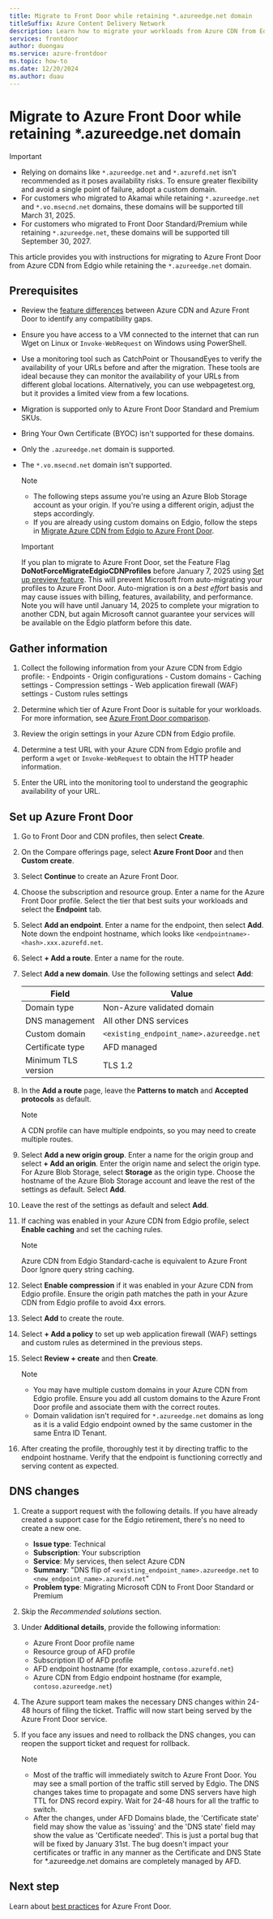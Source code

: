 ```yaml
---
title: Migrate to Front Door while retaining *.azureedge.net domain
titleSuffix: Azure Content Delivery Network
description: Learn how to migrate your workloads from Azure CDN from Edgio to Azure Front Door while retaining *.azureedge.net domain.
services: frontdoor
author: duongau
ms.service: azure-frontdoor
ms.topic: how-to
ms.date: 12/20/2024
ms.author: duau
---
```


# Migrate to Azure Front Door while retaining *.azureedge.net domain

> [!IMPORTANT]
> - Relying on domains like `*.azureedge.net` and `*.azurefd.net` isn't recommended as it poses availability risks. To ensure greater flexibility and avoid a single point of failure, adopt a custom domain.
> - For customers who migrated to Akamai while retaining `*.azureedge.net` and `*.vo.msecnd.net` domains, these domains will be supported till March 31, 2025.
> - For customers who migrated to Front Door Standard/Premium while retaining `*.azureedge.net`, these domains will be supported till September 30, 2027.

This article provides you with instructions for migrating to Azure Front Door from Azure CDN from Edgio while retaining the `*.azureedge.net` domain.

## Prerequisites

- Review the [feature differences](../frontdoor/front-door-cdn-comparison.md) between Azure CDN and Azure Front Door to identify any compatibility gaps.
- Ensure you have access to a VM connected to the internet that can run Wget on Linux or `Invoke-WebRequest` on Windows using PowerShell.
- Use a monitoring tool such as CatchPoint or ThousandEyes to verify the availability of your URLs before and after the migration. These tools are ideal because they can monitor the availability of your URLs from different global locations. Alternatively, you can use webpagetest.org, but it provides a limited view from a few locations.
- Migration is supported only to Azure Front Door Standard and Premium SKUs.
- Bring Your Own Certificate (BYOC) isn't supported for these domains.
- Only the `.azureedge.net` domain is supported.
- The `*.vo.msecnd.net` domain isn't supported.

    > [!NOTE]
    > - The following steps assume you're using an Azure Blob Storage account as your origin. If you're using a different origin, adjust the steps accordingly.
    > - If you are already using custom domains on Edgio, follow the steps in [Migrate Azure CDN from Edgio to Azure Front Door](../frontdoor/migrate-cdn-to-front-door.md).

    > [!IMPORTANT]
    > If you plan to migrate to Azure Front Door, set the Feature Flag **DoNotForceMigrateEdgioCDNProfiles** before January 7, 2025 using [Set up preview feature](../azure-resource-manager/management/preview-features.md). This will prevent Microsoft from auto-migrating your profiles to Azure Front Door. Auto-migration is on a *best effort* basis and may cause issues with billing, features, availability, and performance. Note you will have until January 14, 2025 to complete your migration to another CDN, but again Microsoft cannot guarantee your services will be available on the Edgio platform before this date.

## Gather information

1. Collect the following information from your Azure CDN from Edgio profile:
        - Endpoints
        - Origin configurations
        - Custom domains
        - Caching settings
        - Compression settings
        - Web application firewall (WAF) settings
        - Custom rules settings

1. Determine which tier of Azure Front Door is suitable for your workloads. For more information, see [Azure Front Door comparison](../frontdoor/front-door-cdn-comparison.md).

1. Review the origin settings in your Azure CDN from Edgio profile.

1. Determine a test URL with your Azure CDN from Edgio profile and perform a `wget` or `Invoke-WebRequest` to obtain the HTTP header information.

1. Enter the URL into the monitoring tool to understand the geographic availability of your URL.

## Set up Azure Front Door

1. Go to Front Door and CDN profiles, then select **Create**.

1. On the Compare offerings page, select **Azure Front Door** and then **Custom create**.

1. Select **Continue** to create an Azure Front Door.

1. Choose the subscription and resource group. Enter a name for the Azure Front Door profile. Select the tier that best suits your workloads and select the **Endpoint** tab.

1. Select **Add an endpoint**. Enter a name for the endpoint, then select **Add**. Note down the endpoint hostname, which looks like `<endpointname>-<hash>.xxx.azurefd.net`.

1. Select **+ Add a route**. Enter a name for the route.

1. Select **Add a new domain**. Use the following settings and select **Add**:

    | Field               | Value                          |
    |---------------------|--------------------------------|
    | Domain type         | Non-Azure validated domain     |
    | DNS management      | All other DNS services         |
    | Custom domain       | `<existing_endpoint_name>.azureedge.net` |
    | Certificate type    | AFD managed                    |
    | Minimum TLS version | TLS 1.2                        |

1. In the **Add a route** page, leave the **Patterns to match** and **Accepted protocols** as default.

    > [!NOTE]
    > A CDN profile can have multiple endpoints, so you may need to create multiple routes.

1. Select **Add a new origin group**. Enter a name for the origin group and select **+ Add an origin**. Enter the origin name and select the origin type. For Azure Blob Storage, select **Storage** as the origin type. Choose the hostname of the Azure Blob Storage account and leave the rest of the settings as default. Select **Add**.

1. Leave the rest of the settings as default and select **Add**.

1. If caching was enabled in your Azure CDN from Edgio profile, select **Enable caching** and set the caching rules.

    > [!NOTE]
    > Azure CDN from Edgio Standard-cache is equivalent to Azure Front Door Ignore query string caching.

1. Select **Enable compression** if it was enabled in your Azure CDN from Edgio profile. Ensure the origin path matches the path in your Azure CDN from Edgio profile to avoid 4xx errors.

1. Select **Add** to create the route.

1. Select **+ Add a policy** to set up web application firewall (WAF) settings and custom rules as determined in the previous steps.

1. Select **Review + create** and then **Create**.

    > [!NOTE]
    > - You may have multiple custom domains in your Azure CDN from Edgio profile. Ensure you add all custom domains to the Azure Front Door profile and associate them with the correct routes.
    > - Domain validation isn't required for `*.azureedge.net` domains as long as it is a valid Edgio endpoint owned by the same customer in the same Entra ID Tenant.

1. After creating the profile, thoroughly test it by directing traffic to the endpoint hostname. Verify that the endpoint is functioning correctly and serving content as expected.

## DNS changes

1. Create a support request with the following details. If you have already created a support case for the Edgio retirement, there's no need to create a new one.

    - **Issue type**: Technical
    - **Subscription**: Your subscription
    - **Service**: My services, then select Azure CDN
    - **Summary**: "DNS flip of `<existing_endpoint_name>.azureedge.net` to `<new_endpoint_name>.azurefd.net`"
    - **Problem type**: Migrating Microsoft CDN to Front Door Standard or Premium

1. Skip the *Recommended solutions* section.

1. Under **Additional details**, provide the following information:

    - Azure Front Door profile name
    - Resource group of AFD profile
    - Subscription ID of AFD profile
    - AFD endpoint hostname (for example, `contoso.azurefd.net`)
    - Azure CDN from Edgio endpoint hostname (for example, `contoso.azureedge.net`)

1. The Azure support team makes the necessary DNS changes within 24-48 hours of filing the ticket. Traffic will now start being served by the Azure Front Door service.
1. If you face any issues and need to rollback the DNS changes, you can reopen the support ticket and request for rollback.

    > [!NOTE]
    > - Most of the traffic will immediately switch to Azure Front Door. You may see a small portion of the traffic still served by Edgio. The DNS changes takes time to propagate and some DNS servers have high TTL for DNS record expiry. Wait for 24-48 hours for all the traffic to switch.
    > - After the changes, under AFD Domains blade, the 'Certificate state' field may show the value as 'issuing' and the 'DNS state' field may show the value as 'Certificate needed'. This is just a portal bug that will be fixed by January 31st. The bug doesn't impact your certificates or traffic in any manner as the Certificate and DNS State for *.azureedge.net domains are completely managed by AFD.
   

## Next step

Learn about [best practices](../frontdoor/best-practices.md) for Azure Front Door.
